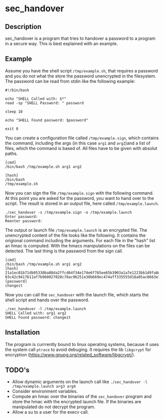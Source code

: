 # sec_handover

## Description

sec_handover is a program that tries to handover a password to a program in a secure way.
This is best explained with an example.

## Example

Assume you have the shell script `/tmp/example.sh`, that requires a password and you
do not what the store the password unencrypted in the filesystem.
The password can be read from stdin like the following example:

```shell
#!/bin/bash

echo "SHELL Called with: $*"
read -sp "SHELL Password: " password

sleep 10

echo "SHELL Found password: $password"

exit 0
```
You can create a configuration file called `/tmp/example.sign`, which contains the 
command, including the args (in this case `arg1` and `arg2`)and a list of files, which 
the command is based of. All files have to be given with absolut paths.

```
[cmd]   
/bin/bash /tmp/example.sh arg1 arg2

[hash]
/bin/bash
/tmp/example.sh
```
Now you can sign the file `/tmp/example.sign` with the following command. At this point 
you are asked for the password, you want to hand over to the script. The result is stored
in an output file, here called `/tmp/example.launch`.

```
./sec_handover -s /tmp/example.sign -o /tmp/example.launch
Enter password:
Reenter password:
```
The output or launch file `/tmp/example.launch` is an encrypted file. The unencrypted 
content of the file looks like the following. It contains the origional command including
the arguments. For each file in the "hash" list an hmac is computed. With the hmacs 
manipulations on the files can be detected. The last thing is the password from the sign
call.

```
[cmd]
/bin/bash /tmp/example.sh arg1 arg2 
[hash]
21a1ec01b71db95338ba88da2ffcd64f34e174e6f765ee65b3903a1a7e1223bb1d9fa8d08f540d62c619b3372511e2a1d92b9164a61e6cafaa4aa66216be5781=/bin/bash
03c42c9417b11af7b960027028c78ac96251e30b669ec474aff335555d18a05ac0663e788153360230eca44e88987836ede40bdaadf0a364651b835d0a68b1d0=/tmp/example.sh
[password]
changeit
```
Now you can call the `sec_handover` with the launch file, which starts the shell script and hands over the password.

```
./sec_handover -l /tmp/example.launch
SHELL Called with: arg1 arg2
SHELL Found password: changeit
```

## Installation

The program is currrently bound to linux operating systems, because it uses the system call `ptrace` to avoid debuging.
It requires the lib `libgcrypt` for encryption (https://www.gnupg.org/related_software/libgcrypt/).


## TODO's

* Allow dynamic arguments on the launch call like `./sec_handover -l /tmp/example.launch arg3 arg4`
* Consider environment variables.
* Compute an hmac over the binaries of the `sec_handover` program and store the hmac with the encrypted
launch file. If the binaries are manipulated do not decrypt the program.
* Allow a su to a user for the execv call.

